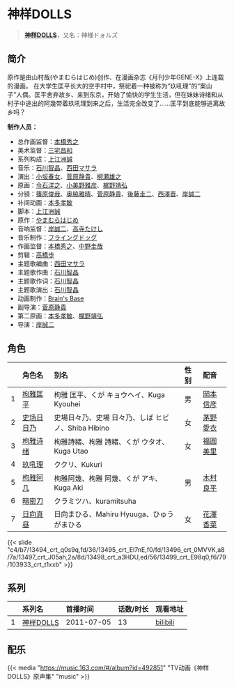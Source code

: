 # 神样DOLLS


> <u>**[神样DOLLS](https://bgm.tv/subject/12333)**</u>，又名：神様ドォルズ

## 简介

原作是由山村哉(やまむらはじめ)创作、在漫画杂志《月刊少年GENE-X》上连载的漫画。
在大学生匡平长大的空手村中，祭祀着一种被称为“玖吼理”的“案山子”人偶。匡平舍弃故乡、来到东京，开始了愉快的学生生活，但在妹妹诗绪和从村子中逃出的阿幾带着玖吼理到来之后，生活完全改变了……匡平到底能够逃离故乡吗？

**制作人员：**
- 总作画监督：[本橋秀之](https://bgm.tv/person/287)
- 美术监督：[三宅昌和](https://bgm.tv/person/12725)
- 系列构成：[上江洲誠](https://bgm.tv/person/1599)
- 音乐：[石川智晶](https://bgm.tv/person/6596)、[西田マサラ](https://bgm.tv/person/1704)
- 演出：[小坂春女](https://bgm.tv/person/1092)、[菅原静貴](https://bgm.tv/person/12816)、[柳瀬雄之](https://bgm.tv/person/2435)
- 原画：[今石洋之](https://bgm.tv/person/1755)、[小美野雅彦](https://bgm.tv/person/12423)、[梶野靖弘](https://bgm.tv/person/43163)
- 分镜：[篠原俊哉](https://bgm.tv/person/2107)、[奥脇雅晴](https://bgm.tv/person/285)、[菅原静貴](https://bgm.tv/person/12816)、[後藤圭二](https://bgm.tv/person/305)、[西澤晋](https://bgm.tv/person/316)、[岸誠二](https://bgm.tv/person/1656)
- 补间动画：[本多孝敏](https://bgm.tv/person/33983)
- 脚本：[上江洲誠](https://bgm.tv/person/1599)
- 原作：[やまむらはじめ](https://bgm.tv/person/8576)
- 音响监督：[岸誠二](https://bgm.tv/person/1656)、[高寺たけし](https://bgm.tv/person/2511)
- 音乐制作：[フライングドッグ](https://bgm.tv/person/3440)
- 作画监督：[本橋秀之](https://bgm.tv/person/287)、[中野圭哉](https://bgm.tv/person/13051)
- 剪辑：[高橋歩](https://bgm.tv/person/11895)
- 主题歌编曲：[西田マサラ](https://bgm.tv/person/1704)
- 主题歌作曲：[石川智晶](https://bgm.tv/person/6596)
- 主题歌作词：[石川智晶](https://bgm.tv/person/6596)
- 主题歌演出：[石川智晶](https://bgm.tv/person/6596)
- 动画制作：[Brain's Base](https://bgm.tv/person/3329)
- 副导演：[菅原静貴](https://bgm.tv/person/12816)
- 第二原画：[本多孝敏](https://bgm.tv/person/33983)、[梶野靖弘](https://bgm.tv/person/43163)
- 导演：[岸誠二](https://bgm.tv/person/1656)

## 角色

|     |   角色名   |   别名  | 性别 |  配音  |
|:--- |:------  |:----      |:---  |:--   |
| 1 | [枸雅匡平](https://bgm.tv/character/13494) | 枸雅 匡平、くが キョウヘイ、Kuga Kyouhei | 男 | [岡本信彦](https://bgm.tv/person/4950) |
| 2 | [史场日日乃](https://bgm.tv/character/13495) | 史場日々乃、史場 日々乃、しば ヒビノ、Shiba Hibino | 女 | [茅野愛衣](https://bgm.tv/person/5847) |
| 3 | [枸雅诗绪](https://bgm.tv/character/13496) | 枸雅詩緒、枸雅 詩緒、くが ウタオ、Kuga Utao | 女 | [福圓美里](https://bgm.tv/person/4372) |
| 4 | [玖吼理](https://bgm.tv/character/13497) | ククリ、Kukuri |  |  |
| 5 | [枸雅阿几](https://bgm.tv/character/13498) | 枸雅阿幾、枸雅 阿幾、くが アキ、Kuga Aki | 男 | [木村良平](https://bgm.tv/person/4994) |
| 6 | [暗密刀](https://bgm.tv/character/13499) | クラミツハ、kuramitsuha |  |  |
| 7 | [日向真昼](https://bgm.tv/character/103933) | 日向まひる、Mahiru Hyuuga、ひゅうがまひる | 女 | [花澤香菜](https://bgm.tv/person/4765) |

{{< slide "c4/b7/13494_crt_q0s9q,fd/36/13495_crt_EI7nE,f0/fd/13496_crt_0MVVK,a8/7a/13497_crt_J05ah,2a/8d/13498_crt_a3HDU,ed/56/13499_crt_E98q0,f6/79/103933_crt_t1xxb" >}}

## 系列

|     |   系列名   |   首播时间  | 话数/时长  | 观看地址 |
|:---  |:------    |:----      |:---       |:---  |
| 1 |[神样DOLLS](https://bgm.tv/subject/12333)| 2011-07-05 | 13 | [bilibili](https://www.bilibili.com/bangumi/play/ep16233)  |


## 配乐

{{< media "https://music.163.com/#/album?id=492851"
"TV动画《神样DOLLS》原声集" 
"music" >}}
